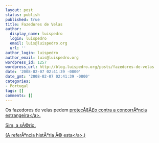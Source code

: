 ```yaml
---
layout: post
status: publish
published: true
title: Fazedores de Velas
author:
  display_name: luispedro
  login: luispedro
  email: luis@luispedro.org
  url: ''
author_login: luispedro
author_email: luis@luispedro.org
wordpress_id: 1257
wordpress_url: http://blog.luispedro.org/posts/fazedores-de-velas
date: '2008-02-07 02:41:39 -0800'
date_gmt: '2008-02-07 02:41:39 -0800'
categories:
- Portugal
tags: []
comments: []
---
```

<p>Os fazedores de velas pedem <a href="http:&#47;&#47;www.forbes.com&#47;reuters&#47;feeds&#47;reuters&#47;2008&#47;02&#47;04&#47;2008-02-04T172331Z_01_L04680282_RTRIDST_0_EU-CHINA-CANDLES.html">protec&Atilde;&sect;&Atilde;&pound;o contra a concorr&Atilde;&ordf;ncia estrangeira<&#47;a>.</p>
<p>Sim, a s&Atilde;&copy;rio.</p>
<p>(A refer&Atilde;&ordf;ncia hist&Atilde;&sup3;ria &Atilde;&copy; <a href="http:&#47;&#47;bastiat.org&#47;en&#47;petition.html">esta<&#47;a>.)</p>
